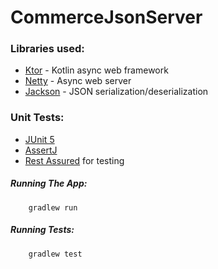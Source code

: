 # CommerceJsonServer

### Libraries used:

 - [Ktor](https://github.com/ktorio/ktor) - Kotlin async web framework
 - [Netty](https://github.com/netty/netty) - Async web server
 - [Jackson](https://github.com/FasterXML/jackson) - JSON serialization/deserialization

### Unit Tests:

 - [JUnit 5](https://junit.org/junit5/)
 - [AssertJ](http://joel-costigliola.github.io/assertj/) 
 - [Rest Assured](http://rest-assured.io/) for testing
 
 ##### Running The App:
        gradlew run
 ##### Running Tests:
        gradlew test       
